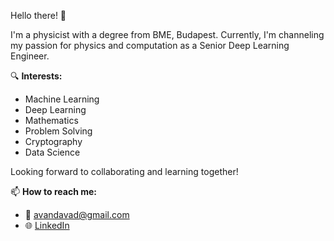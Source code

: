 Hello there! 👋

I'm a physicist with a degree from BME, Budapest. Currently, I'm channeling my passion for physics and computation as a Senior Deep Learning Engineer.

🔍 **Interests:**
- Machine Learning
- Deep Learning
- Mathematics
- Problem Solving
- Cryptography
- Data Science

Looking forward to collaborating and learning together!

📫 **How to reach me:**
- 📧 [avandavad@gmail.com](mailto:avandavad@gmail.com)
- 🌐 [LinkedIn](https://linkedin.com/in/dávid-iván-231691169)
